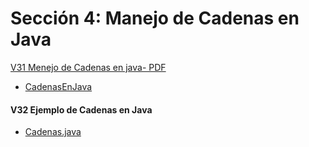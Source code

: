 # Sección 4: Manejo de Cadenas en Java

[V31 Menejo de Cadenas en java- PDF](V31_Manejo_de_Cadenas_en_Java/Docs/03-01-00-ManejoCadenas-UJ.pdf)
 * [CadenasEnJava](V31_Manejo_de_Cadenas_en_Java/src/CadenasEnJava.java)

#### V32 Ejemplo de Cadenas en Java
 * [Cadenas.java](Seccion04-Manejo-de-cadenas-en-Java/src/Cadenas.java)
